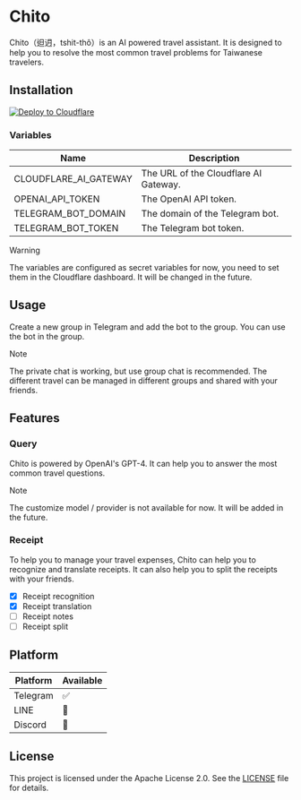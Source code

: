 Chito
===

Chito（𨑨迌，tshit-thô）is an AI powered travel assistant. It is designed to help you to resolve the most common travel problems for Taiwanese travelers.

## Installation

[![Deploy to Cloudflare](https://deploy.workers.cloudflare.com/button)](https://deploy.workers.cloudflare.com/?url=https%3A%2F%2Fgithub.com%2Felct9620%2Fchito)

### Variables

| Name                  | Description                                                                 |
| ------------------    | --------------------------------------------------------------------------- |
| CLOUDFLARE_AI_GATEWAY | The URL of the Cloudflare AI Gateway.                                       |
| OPENAI_API_TOKEN      | The OpenAI API token.                                                       |
| TELEGRAM_BOT_DOMAIN   | The domain of the Telegram bot.                                             |
| TELEGRAM_BOT_TOKEN    | The Telegram bot token.                                                     |

> [!WARNING]
> The variables are configured as secret variables for now, you need to set them in the Cloudflare dashboard. It will be changed in the future.

## Usage

Create a new group in Telegram and add the bot to the group. You can use the bot in the group.

> [!NOTE]
> The private chat is working, but use group chat is recommended. The different travel can be managed in different groups and shared with your friends.

## Features

### Query

Chito is powered by OpenAI's GPT-4. It can help you to answer the most common travel questions.

> [!NOTE]
> The customize model / provider is not available for now. It will be added in the future.

### Receipt

To help you to manage your travel expenses, Chito can help you to recognize and translate receipts. It can also help you to split the receipts with your friends.

- [x] Receipt recognition
- [x] Receipt translation
- [ ] Receipt notes
- [ ] Receipt split

## Platform

| Platform | Available   |
| -------  | ----------- |
| Telegram | ✅          |
| LINE     | 🚧          |
| Discord  | 🚧          |

## License

This project is licensed under the Apache License 2.0. See the [LICENSE](LICENSE) file for details.
